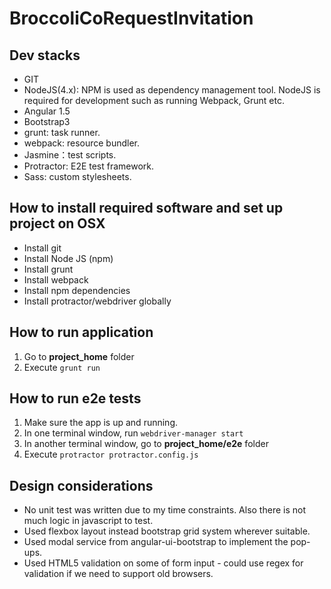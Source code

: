 # BroccoliCoRequestInvitation

## Dev stacks
- GIT
- NodeJS(4.x): NPM is used as dependency management tool. NodeJS is required for development such as running Webpack, Grunt etc.
- Angular 1.5
- Bootstrap3
- grunt: task runner.
- webpack: resource bundler.
- Jasmine：test scripts.
- Protractor: E2E test framework. 
- Sass: custom stylesheets. 

## How to install required software and set up project on OSX
- Install git
- Install Node JS (npm)
- Install grunt
- Install webpack
- Install npm dependencies
- Install protractor/webdriver globally

## How to run application
1. Go to **project_home** folder
2. Execute `grunt run`

## How to run e2e tests
1. Make sure the app is up and running.
2. In one terminal window, run `webdriver-manager start`
3. In another terminal window, go to **project_home/e2e** folder
4. Execute `protractor protractor.config.js`

## Design considerations
- No unit test was written due to my time constraints. Also there is not much logic in javascript to test. 
- Used flexbox layout instead bootstrap grid system wherever suitable.
- Used modal service from angular-ui-bootstrap to implement the pop-ups.
- Used HTML5 validation on some of form input - could use regex for validation if we need to support old browsers.